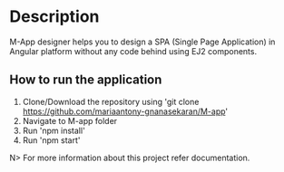 # Description
M-App designer helps you to design a SPA (Single Page Application) in Angular platform without any code behind using EJ2 components.

## How to run the application
1) Clone/Download the repository using 'git clone https://github.com/mariaantony-gnanasekaran/M-app'
2) Navigate to M-app folder
3) Run 'npm install'
4) Run 'npm start'

N> For more information about this project refer documentation.
